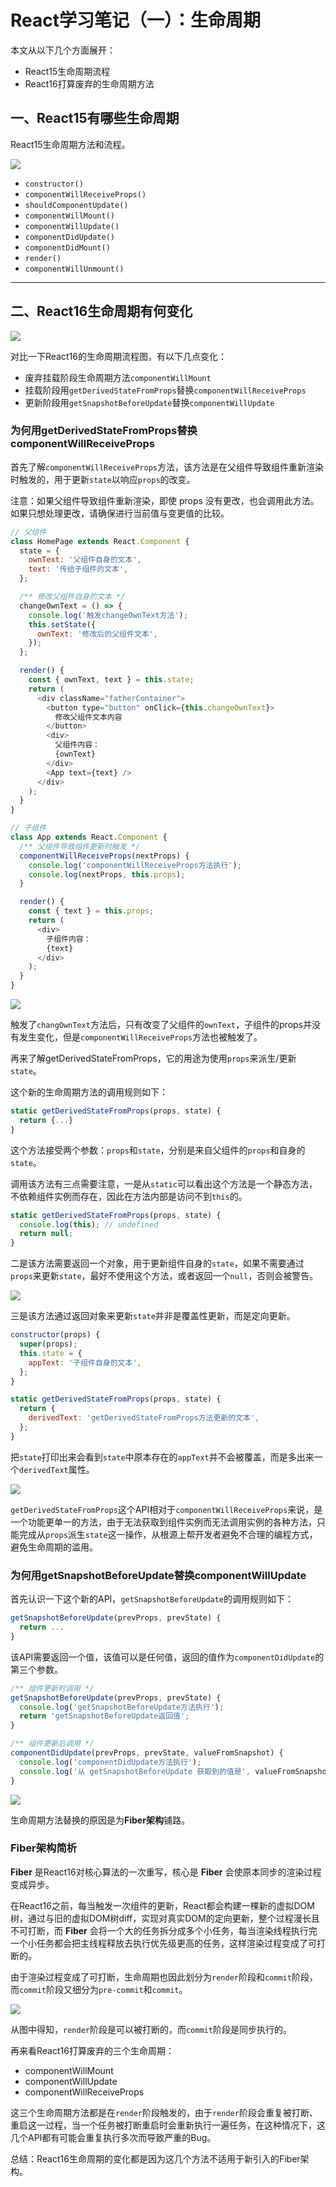 # React学习笔记（一）：生命周期

本文从以下几个方面展开：
 - React15生命周期流程
 - React16打算废弃的生命周期方法
 
## 一、React15有哪些生命周期
React15生命周期方法和流程。

![](https://static01.imgkr.com/temp/b8a5eea8b0c74593a8a18ec64a157d92.png)

 - `constructor()`
 - `componentWillReceiveProps()`
 - `shouldComponentUpdate()`
 - `componentWillMount()`
 - `componentWillUpdate()`
 - `componentDidUpdate()`
 - `componentDidMount()`
 - `render()`
 - `componentWillUnmount()`
 
---

## 二、React16生命周期有何变化

![](https://static01.imgkr.com/temp/94103d2f475341a39505a2b801e9abb6.png)

对比一下React16的生命周期流程图，有以下几点变化：
 - 废弃挂载阶段生命周期方法`componentWillMount`
 - 挂载阶段用`getDerivedStateFromProps`替换`componentWillReceiveProps`
 - 更新阶段用`getSnapshotBeforeUpdate`替换`componentWillUpdate`
 
### 为何用getDerivedStateFromProps替换componentWillReceiveProps

首先了解`componentWillReceiveProps`方法，该方法是在父组件导致组件重新渲染时触发的，用于更新`state`以响应`props`的改变。

注意：如果父组件导致组件重新渲染，即使 props 没有更改，也会调用此方法。如果只想处理更改，请确保进行当前值与变更值的比较。

```js
// 父组件
class HomePage extends React.Component {
  state = {
    ownText: '父组件自身的文本',
    text: '传给子组件的文本',
  };

  /** 修改父组件自身的文本 */
  changeOwnText = () => {
    console.log('触发changeOwnText方法');
    this.setState({
      ownText: '修改后的父组件文本',
    });
  };

  render() {
    const { ownText, text } = this.state;
    return (
      <div className="fatherContainer">
        <button type="button" onClick={this.changeOwnText}>
          修改父组件文本内容
        </button>
        <div>
          父组件内容：
          {ownText}
        </div>
        <App text={text} />
      </div>
    );
  }
}

// 子组件
class App extends React.Component {
  /** 父组件导致组件更新时触发 */
  componentWillReceiveProps(nextProps) {
    console.log('componentWillReceiveProps方法执行');
    console.log(nextProps, this.props);
  }

  render() {
    const { text } = this.props;
    return (
      <div>
        子组件内容：
        {text}
      </div>
    );
  }
}
```

![](https://static01.imgkr.com/temp/35c7b8c6daba4a1c9c4c5764f7842222.png)

触发了`changOwnText`方法后，只有改变了父组件的`ownText`，子组件的props并没有发生变化，但是`componentWillReceiveProps`方法也被触发了。

再来了解getDerivedStateFromProps，它的用途为使用`props`来派生/更新`state`。

这个新的生命周期方法的调用规则如下：
```js
static getDerivedStateFromProps(props, state) {
  return {...}
}
```

这个方法接受两个参数：`props`和`state`，分别是来自父组件的`props`和自身的`state`。

调用该方法有三点需要注意，一是从`static`可以看出这个方法是一个静态方法，不依赖组件实例而存在，因此在方法内部是访问不到`this`的。

```js
static getDerivedStateFromProps(props, state) {
  console.log(this); // undefined
  return null;
}
```

二是该方法需要返回一个对象，用于更新组件自身的`state`，如果不需要通过`props`来更新`state`，最好不使用这个方法，或者返回一个`null`，否则会被警告。

![](https://static01.imgkr.com/temp/868d8a00b711450896d08a993ea94a05.png)

三是该方法通过返回对象来更新`state`并非是覆盖性更新，而是定向更新。

```js
constructor(props) {
  super(props);
  this.state = {
    appText: '子组件自身的文本',
  };
}

static getDerivedStateFromProps(props, state) {
  return {
    derivedText: 'getDerivedStateFromProps方法更新的文本',
  };
}
```

把`state`打印出来会看到`state`中原本存在的`appText`并不会被覆盖，而是多出来一个`derivedText`属性。


![](https://static01.imgkr.com/temp/93f63a04445d4528871722534b040b55.png)

`getDerivedStateFromProps`这个API相对于`componentWillReceiveProps`来说，是一个功能更单一的方法，由于无法获取到组件实例而无法调用实例的各种方法，只能完成从`props`派生`state`这一操作，从根源上帮开发者避免不合理的编程方式，避免生命周期的滥用。

### 为何用getSnapshotBeforeUpdate替换componentWillUpdate

首先认识一下这个新的API，`getSnapshotBeforeUpdate`的调用规则如下：
```js
getSnapshotBeforeUpdate(prevProps, prevState) {
  return ...
}
```

该API需要返回一个值，该值可以是任何值，返回的值作为`componentDidUpdate`的第三个参数。

```js
/** 组件更新时调用 */
getSnapshotBeforeUpdate(prevProps, prevState) {
  console.log('getSnapshotBeforeUpdate方法执行');
  return 'getSnapshotBeforeUpdate返回值';
}

/** 组件更新后调用 */
componentDidUpdate(prevProps, prevState, valueFromSnapshot) {
  console.log('componentDidUpdate方法执行');
  console.log('从 getSnapshotBeforeUpdate 获取到的值是', valueFromSnapshot);
}
```

![](https://static01.imgkr.com/temp/e4d2ae6094fd4ca685a5f1222e539683.png)

生命周期方法替换的原因是为**Fiber架构**铺路。

### Fiber架构简析

**Fiber** 是React16对核心算法的一次重写，核心是 **Fiber** 会使原本同步的渲染过程变成异步。

在React16之前，每当触发一次组件的更新，React都会构建一棵新的虚拟DOM树，通过与旧的虚拟DOM树diff，实现对真实DOM的定向更新，整个过程漫长且不可打断，而 **Fiber** 会将一个大的任务拆分成多个小任务，每当渲染线程执行完一个小任务都会把主线程释放去执行优先级更高的任务，这样渲染过程变成了可打断的。

由于渲染过程变成了可打断，生命周期也因此划分为`render`阶段和`commit`阶段，而`commit`阶段又细分为`pre-commit`和`commit`。

![](https://static01.imgkr.com/temp/062ef0134f7041029d6cfef2e7bdb9b1.png)

从图中得知，`render`阶段是可以被打断的，而`commit`阶段是同步执行的。

再来看React16打算废弃的三个生命周期：
 - componentWillMount
 - componentWillUpdate
 - componentWillReceiveProps
 
这三个生命周期方法都是在`render`阶段触发的，由于`render`阶段会重复被打断、重启这一过程，当一个任务被打断重启时会重新执行一遍任务，在这种情况下，这几个API都有可能会重复执行多次而导致严重的Bug。
 
总结：React16生命周期的变化都是因为这几个方法不适用于新引入的Fiber架构。